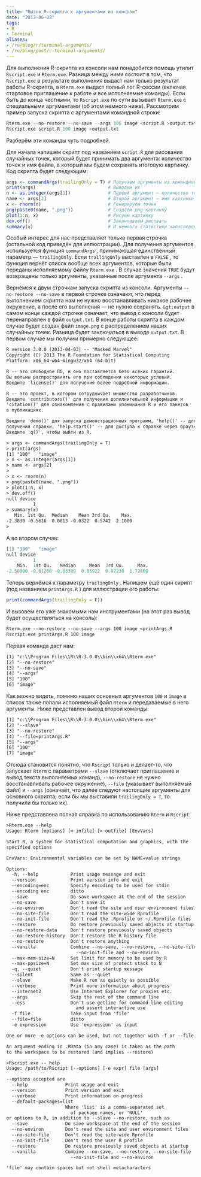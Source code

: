 ```yaml
---
title: "Вызов R-скрипта с аргументами из консоли"
date: "2013-06-03"
tags:
- R
- Terminal
aliases:
- /ru/blog/r/terminal-arguments/
- /ru/blog/post/r-terminal-arguments/
---
```


Для выполнения R-скрипта из консоли нам понадобится помощь утилит `Rscript.exe` и `Rterm.exe`. Разница между ними состоит в том, что `Rscript.exe`
в результате выполнения выдаст нам только результат работы R-скрипта, а `Rterm.exe` выдаст полный лог R-сессии (включая стартовое приглашение к работе и все исполняемые команды). Если быть до конца честными, то `Rscript.exe` по сути вызывает `Rterm.exe` с специальными аргументами (об этом немного ниже). Рассмотрим пример запуска скрипта с аргументами командной строки:

```r
Rterm.exe --no-restore --no-save --args 100 image <script.R >output.txt
Rscript.exe script.R 100 image >output.txt
```

Разберём эти команды чуть подробней.<!--more-->

Для начала напишем скрипт под названием `script.R` для рисования случайных точек, который будет принимать два аргумента: количество точек и имя файла, в который мы будем сохранять итоговую картинку. Код скрипта будет следующим:

```r
args <- commandArgs(trailingOnly = T) # Получаем аргументы из командной строки
print(args)                           # Выводим их
n <- as.integer(args[1])              # Первый аргумент — количество точек
name <- args[2]                       # Второй аргумент — имя картинки
x <- rnorm(n)                         # Генерируем точки
png(paste0(name, ".png"))             # Создаём png-картинку
plot(1:n, x)                          # Рисуем картинку
dev.off()                             # Заканчиваем рисовать
summary(x)                            # И немного статистики напоследок
```

Особый интерес для нас представляет только первая строчка (остальной код приведён для иллюстрации). Для получения аргументов используется функция `commandArgs`
, принимающая единственный параметр — `trailingOnly`. Если `trailingOnly` выставлен в `FALSE` , то функция вернёт список вообще всех аргументов, которые были переданы исполняемому файлу `Rterm.exe` . В случае значения `TRUE` будут возвращены только аргументы, указанные после аргумента `--args` .

Вернёмся к двум строчкам запуска скрипта из консоли. Аргументы `--no-restore --no-save` в первой строчке означают, что перед выполнением скрипта нам не нужно восстанавливать никакое рабочее окружение, а после его выполнения — не нужно сохранять. `&gt;output` в самом конце каждой строчке означает, что вывод с консоли будет перенаправлен в файл `output.txt`. В конце работы скрипта в каждом случае будет создан файл `image.png` с распределением наших случайных точек. Разница будет заключаться в выводе `output.txt`. В первом случае мы получим примерно следующее:

```txt
R version 3.0.0 (2013-04-03) -- "Masked Marvel"
Copyright (C) 2013 The R Foundation for Statistical Computing
Platform: x86_64-w64-mingw32/x64 (64-bit)

R -- это свободное ПО, и оно поставляется безо всяких гарантий.
Вы вольны распространять его при соблюдении некоторых условий.
Введите 'license()' для получения более подробной информации.

R -- это проект, в котором сотрудничает множество разработчиков.
Введите 'contributors()' для получения дополнительной информации и
'citation()' для ознакомления с правилами упоминания R и его пакетов
в публикациях.

Введите 'demo()' для запуска демонстрационных программ, 'help()' -- для
получения справки, 'help.start()' -- для доступа к справке через браузер.
Введите 'q()', чтобы выйти из R.

> args <- commandArgs(trailingOnly = T)
> print(args)
[1] "100"   "image"
> n <- as.integer(args[1])
> name <- args[2]
> 
> x <- rnorm(n)
> png(paste0(name, ".png"))
> plot(1:n, x)
> dev.off()
null device 
          1 
> summary(x)
   Min. 1st Qu.  Median    Mean 3rd Qu.    Max. 
-2.3830 -0.5616  0.0813 -0.0322  0.5742  2.1000 
>
```

А во втором случае:

```r
[1] "100"   "image"
null device 
          1 
    Min.  1st Qu.   Median     Mean  3rd Qu.     Max. 
-2.58000 -0.61260 -0.03309  0.05922  0.87230  1.72800 
```

Теперь вернёмся к параметру
`trailingOnly`
. Напишем ещё один скрипт (под названием
`printArgs.R`
) для иллюстрации его работы:

```r
print(commandArgs(trailingOnly = F))
```

И вызовем его уже знакомыми нам инструментами (на этот раз вывод будет осуществляться на консоль):

```txt
Rterm.exe --no-restore --no-save --args 100 image <printArgs.R
Rscript.exe printArgs.R 100 image
```

Первая команда даст нам:

```txt
[1] "c:\\Program Files\\R\\R-3.0.0\\bin\\x64\\Rterm.exe"
[2] "--no-restore"                                      
[3] "--no-save"                                         
[4] "--args"                                            
[5] "100"                                               
[6] "image"  
```

Как можно видеть, помимо наших основных аргументов `100` и `image` в список также попали исполняемый файл `Rterm` и передаваемые в него аргументы. Ниже представлен вывод второй команды:

```txt
[1] "c:\\Program Files\\R\\R-3.0.0\\bin\\x64\\Rterm.exe"
[2] "--slave"                                           
[3] "--no-restore"                                      
[4] "--file=printArgs.R"                                
[5] "--args"                                            
[6] "100"                                               
[7] "image"                                             
```

Отсюда становится понятно, что `Rscript` только и делает-то, что запускает `Rterm` с параметрами `--slave` (отключает приглашение и вывод текста выполняемых команд),
`--no-restore` не нужно восстанавливать рабочее окружение), `--file` (указывает выполняемый файл) и `--args` (означает, что далее следуют настоящие аргументы для основного скрипта; если бы мы выставили `trailingOnly = T`, то получили бы только их).

Ниже представлена полная справка по использованию `Rterm` и `Rscript`:

```txt
>Rterm.exe --help
Usage: Rterm [options] [< infile] [> outfile] [EnvVars]

Start R, a system for statistical computation and graphics, with the
specified options

EnvVars: Environmental variables can be set by NAME=value strings

Options:
  -h, --help            Print usage message and exit
  --version             Print version info and exit
  --encoding=enc        Specify encoding to be used for stdin
  --encoding enc        ditto
  --save                Do save workspace at the end of the session
  --no-save             Don't save it
  --no-environ          Don't read the site and user environment files
  --no-site-file        Don't read the site-wide Rprofile
  --no-init-file        Don't read the .Rprofile or ~/.Rprofile files
  --restore             Do restore previously saved objects at startup
  --no-restore-data     Don't restore previously saved objects
  --no-restore-history  Don't restore the R history file
  --no-restore          Don't restore anything
  --vanilla             Combine --no-save, --no-restore, --no-site-file,
                          --no-init-file and --no-environ
  --max-mem-size=N      Set limit for memory to be used by R
  --max-ppsize=N        Set max size of protect stack to N
  -q, --quiet           Don't print startup message
  --silent              Same as --quiet
  --slave               Make R run as quietly as possible
  --verbose             Print more information about progress
  --internet2           Use Internet Explorer for proxies etc.
  --args                Skip the rest of the command line
  --ess                 Don't use getline for command-line editing
                          and assert interactive use
  -f file               Take input from 'file'
  --file=file           ditto
  -e expression         Use 'expression' as input

One or more -e options can be used, but not together with -f or --file

An argument ending in .RData (in any case) is taken as the path
to the workspace to be restored (and implies --restore)
```

```txt
>Rscript.exe -- help
Usage: /path/to/Rscript [--options] [-e expr] file [args]

--options accepted are
  --help              Print usage and exit
  --version           Print version and exit
  --verbose           Print information on progress
  --default-packages=list
                      Where 'list' is a comma-separated set
                        of package names, or 'NULL'
or options to R, in addition to --slave --no-restore, such as
  --save              Do save workspace at the end of the session
  --no-environ        Don't read the site and user environment files
  --no-site-file      Don't read the site-wide Rprofile
  --no-init-file      Don't read the user R profile
  --restore           Do restore previously saved objects at startup
  --vanilla           Combine --no-save, --no-restore, --no-site-file
                        --no-init-file and --no-environ

'file' may contain spaces but not shell metacharacters
```